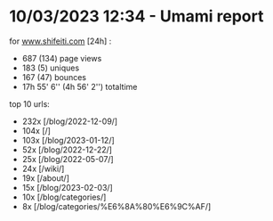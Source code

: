 # 10/03/2023 12:34 - Umami report
for www.shifeiti.com [24h] :

 - 687 (134) page views
 - 183 (5) uniques
 - 167 (47) bounces
 - 17h 55' 6'' (4h 56' 2'') totaltime


top 10 urls:
 - 232x [/blog/2022-12-09/]
 - 104x [/]
 - 103x [/blog/2023-01-12/]
 - 52x [/blog/2022-12-22/]
 - 25x [/blog/2022-05-07/]
 - 24x [/wiki/]
 - 19x [/about/]
 - 15x [/blog/2023-02-03/]
 - 10x [/blog/categories/]
 - 8x [/blog/categories/%E6%8A%80%E6%9C%AF/]


